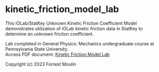 # kinetic_friction_model_lab
This iOLab/StatKey Unknown Kinetic Friction Coefficient Model demonstrates utilization of iOLab kinetic friction data in StatKey to determine an unknown friction coefficient. 

Lab completed in General Physics: Mechanics undergraduate course at Pennsylvania State University. <br>
Access PDF document: <a href="https://github.com/ffm5113/kinetic_friction_model_lab/blob/main/Forrest%20Moulin%20-%20iOLab%20%26%20StatKey%20Model%20for%20Kinetic%20Friction.pdf">Kinetic Friction Model Lab</a>

Copyright (c) 2023 Forrest Moulin
